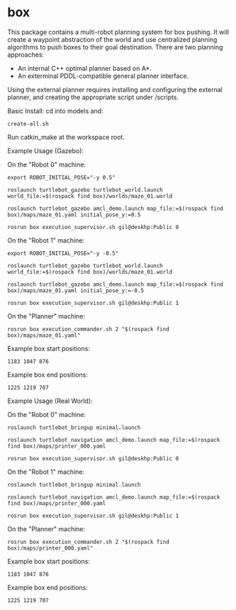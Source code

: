 # box

This package contains a multi-robot planning system for box pushing.
It will create a waypoint abstraction of the world and use centralized planning algorithms to push boxes to their goal destination.
There are two planning approaches: 
* An internal C++ optimal planner based on A*.
* An exterminal PDDL-compatible general planner interface.

Using the external planner requires installing and configuring the external planner, and creating the appropriate script under /scripts.



Basic Install: cd into models and:

```create-all.sh```

Run catkin_make at the workspace root.


Example Usage (Gazebo): 

On the "Robot 0" machine:

```export ROBOT_INITIAL_POSE="-y 0.5"```

```roslaunch turtlebot_gazebo turtlebot_world.launch world_file:=$(rospack find box)/worlds/maze_01.world```

```roslaunch turtlebot_gazebo amcl_demo.launch map_file:=$(rospack find box)/maps/maze_01.yaml initial_pose_y:=0.5```

```rosrun box execution_supervisor.sh gil@deskhp:Public 0```


On the "Robot 1" machine:

```export ROBOT_INITIAL_POSE="-y -0.5"```

```roslaunch turtlebot_gazebo turtlebot_world.launch world_file:=$(rospack find box)/worlds/maze_01.world```

```roslaunch turtlebot_gazebo amcl_demo.launch map_file:=$(rospack find box)/maps/maze_01.yaml initial_pose_y:=-0.5```

```rosrun box execution_supervisor.sh gil@deskhp:Public 1```


On the "Planner" machine:

```rosrun box execution_commander.sh 2 "$(rospack find box)/maps/maze_01.yaml"```

Example box start positions:

```1183 1047 876```

Example box end positions:

```1225 1219 707```


Example Usage (Real World): 

On the "Robot 0" machine:

```roslaunch turtlebot_bringup minimal.launch```

```roslaunch turtlebot_navigation amcl_demo.launch map_file:=$(rospack find box)/maps/printer_000.yaml```

```rosrun box execution_supervisor.sh gil@deskhp:Public 0```


On the "Robot 1" machine:

```roslaunch turtlebot_bringup minimal.launch```

```roslaunch turtlebot_navigation amcl_demo.launch map_file:=$(rospack find box)/maps/printer_000.yaml```

```rosrun box execution_supervisor.sh gil@deskhp:Public 1```


On the "Planner" machine:

```rosrun box execution_commander.sh 2 "$(rospack find box)/maps/printer_000.yaml"```

Example box start positions:

```1183 1047 876```

Example box end positions:

```1225 1219 707```


